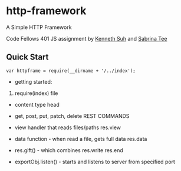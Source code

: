 # http-framework
A Simple HTTP Framework

Code Fellows 401 JS assignment by [Kenneth Suh](https://github.com/suhk) and [Sabrina Tee](https://github.com/sabbyt)

## Quick Start

```
var httpframe = require(__dirname + '/../index');

```

- getting started:
1. require(index) file

- content type head

- get, post, put, patch, delete REST COMMANDS

- view handler that reads files/paths res.view

- data function - when read a file, gets full data res.data

- res.gift() - which combines res.write res.end

- exportObj.listen() - starts and listens to server from specified port
